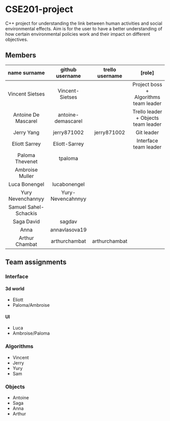 # CSE201-project

C++ project for understanding the link between human activities and social environmental effects.
Aim is for the user to have a better understanding of how certain environmental policies work and their impact on different objectives. 

## Members
| name surname | github username | trello username | [role] |
|:------------:|:---------------:|:---------------:|:------:|
| Vincent Sietses | Vincent-Sietses || Project boss + Algorithms team leader|
| Antoine De Mascarel| antoine-demascarel|| Trello leader + Objects team leader|
| Jerry Yang| jerry871002| jerry871002| Git leader|
| Eliott Sarrey| Eliott-Sarrey || Interface team leader|
| Paloma Thevenet | tpaloma |
| Ambroise Muller
| Luca Bonengel | lucabonengel |
| Yury Nevenchannyy | Yury-Nevencahnnyy |
| Samuel Sahel-Schackis
| Saga David| sagdav|||
| Anna| annavlasova19|||
| Arthur Chambat | arthurchambat| arthurchambat||

## Team assignments
### Interface
#### 3d world
- Eliott
- Paloma/Ambroise
#### UI
- Luca
- Ambroise/Paloma
### Algorithms
- Vincent
- Jerry
- Yury
- Sam
### Objects
- Antoine
- Saga
- Anna
- Arthur
